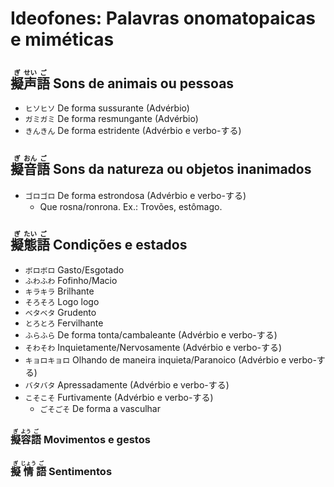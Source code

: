 # Ideofones: Palavras onomatopaicas e miméticas

## <ruby>擬<rt>ぎ</rt>声<rt>せい</rt>語<rt>ご</rt></ruby> Sons de animais ou pessoas

-   `ヒソヒソ` De forma sussurante (Advérbio)
-   `ガミガミ` De forma resmungante (Advérbio)
-   `きんきん` De forma estridente (Advérbio e verbo-する)

## <ruby>擬<rt>ぎ</rt>音<rt>おん</rt>語<rt>ご</rt></ruby> Sons da natureza ou objetos inanimados

-   `ゴロゴロ` De forma estrondosa (Advérbio e verbo-する)
    -   Que rosna/ronrona. Ex.: Trovões, estômago.

## <ruby>擬<rt>ぎ</rt>態<rt>たい</rt>語<rt>ご</rt></ruby> Condições e estados

-   `ボロボロ` Gasto/Esgotado
-   `ふわふわ` Fofinho/Macio
-   `キラキラ` Brilhante
-   `そろそろ` Logo logo
-   `ベタベタ` Grudento
-   `とろとろ` Fervilhante
-   `ふらふら` De forma tonta/cambaleante (Advérbio e verbo-する)
-   `そわそわ` Inquietamente/Nervosamente (Advérbio e verbo-する)
-   `キョロキョロ` Olhando de maneira inquieta/Paranoico (Advérbio e verbo-する)
-   `バタバタ` Apressadamente (Advérbio e verbo-する)
-   `こそこそ` Furtivamente (Advérbio e verbo-する)
    -   `ごそごそ` De forma a vasculhar

### <ruby>擬<rt>ぎ</rt>容<rt>よう</rt>語<rt>ご</rt></ruby> Movimentos e gestos

### <ruby>擬<rt>ぎ</rt>情<rt>じょう</rt>語<rt>ご</rt></ruby> Sentimentos
